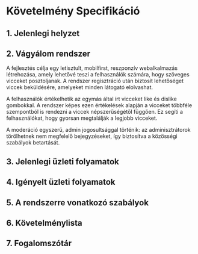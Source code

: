 # Követelmény Specifikáció

## 1. Jelenlegi helyzet

## 2. Vágyálom rendszer

A fejlesztés célja egy letisztult, mobilfirst, reszponzív webalkalmazás létrehozása, amely lehetővé teszi a felhasználók számára, hogy szöveges vicceket posztoljanak. A rendszer regisztráció után biztosít lehetőséget viccek beküldésére, amelyeket minden látogató elolvashat.

A felhasználók értékelhetik az egymás által írt vicceket like és dislike gombokkal. A rendszer képes ezen értékelések alapján a vicceket többféle szempontból is rendezni a viccek népszerűségétől függően. Ez segíti a felhasználókat, hogy gyorsan megtalálják a legjobb vicceket.

A moderáció egyszerű, admin jogosultsággal történik: az adminisztrátorok törölhetnek nem megfelelő bejegyzéseket, így biztosítva a közösségi szabályok betartását.

## 3. Jelenlegi üzleti folyamatok

## 4. Igényelt üzleti folyamatok

## 5. A rendszerre vonatkozó szabályok

## 6. Követelménylista

## 7. Fogalomszótár
